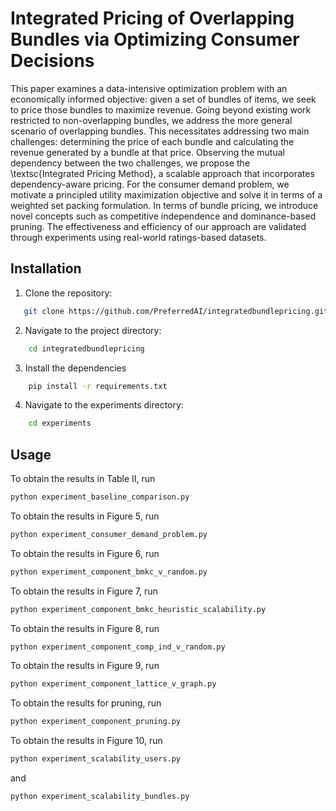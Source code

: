 # Integrated Pricing of Overlapping Bundles via Optimizing Consumer Decisions

This paper examines a data-intensive optimization problem with an economically informed objective: given a set of bundles of items, we seek to price those bundles to maximize revenue. Going beyond existing work restricted to non-overlapping bundles, we address the more general scenario of overlapping bundles. This necessitates addressing two main challenges: determining the price of each bundle and calculating the revenue generated by a bundle at that price. Observing the mutual dependency between the two challenges, we propose the \textsc{Integrated Pricing Method}, a scalable approach that incorporates dependency-aware pricing. For the consumer demand problem, we motivate a principled utility maximization objective and solve it in terms of a weighted set packing formulation. In terms of bundle pricing, we introduce novel concepts such as competitive independence and dominance-based pruning. The effectiveness and efficiency of our approach are validated through experiments using real-world ratings-based datasets.

## Installation
1. Clone the repository:
```bash
   git clone https://github.com/PreferredAI/integratedbundlepricing.git
```
2. Navigate to the project directory:
```bash
    cd integratedbundlepricing
```

3. Install the dependencies
```bash
    pip install -r requirements.txt
```

4. Navigate to the experiments directory:
```bash
    cd experiments
```

## Usage
To obtain the results in Table II, run
```bash
python experiment_baseline_comparison.py
```
To obtain the results in Figure 5, run 
```bash
python experiment_consumer_demand_problem.py
```
To obtain the results in Figure 6, run 
```bash
python experiment_component_bmkc_v_random.py
```
To obtain the results in Figure 7, run 
```bash
python experiment_component_bmkc_heuristic_scalability.py
```
To obtain the results in Figure 8, run 
```bash
python experiment_component_comp_ind_v_random.py
```
To obtain the results in Figure 9, run 
```bash
python experiment_component_lattice_v_graph.py
```
To obtain the results for pruning, run 
```bash
python experiment_component_pruning.py
```
To obtain the results in Figure 10, run 
```bash
python experiment_scalability_users.py 
```
and 
```bash
python experiment_scalability_bundles.py
```
